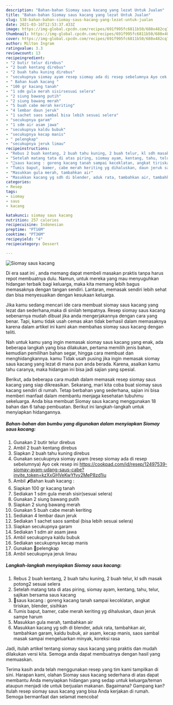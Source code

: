 ```yaml
---
description: "Bahan-bahan Siomay saus kacang yang lezat Untuk Jualan"
title: "Bahan-bahan Siomay saus kacang yang lezat Untuk Jualan"
slug: 538-bahan-bahan-siomay-saus-kacang-yang-lezat-untuk-jualan
date: 2021-03-16T12:53:37.433Z
image: https://img-global.cpcdn.com/recipes/691f995fc6811b50/680x482cq70/siomay-saus-kacang-foto-resep-utama.jpg
thumbnail: https://img-global.cpcdn.com/recipes/691f995fc6811b50/680x482cq70/siomay-saus-kacang-foto-resep-utama.jpg
cover: https://img-global.cpcdn.com/recipes/691f995fc6811b50/680x482cq70/siomay-saus-kacang-foto-resep-utama.jpg
author: Milton Ingram
ratingvalue: 3.3
reviewcount: 13
recipeingredient:
- "2 butir telur direbus"
- "2 buah kentang direbus"
- "2 buah tahu kuning direbus"
- "secukupnya siomay ayam resep siomay ada di resep sebelumnya Ayo cek resep ini httpscookpadcomidresep12497539siomayayamudangsauscabeinvite_tokenkzXxGHVeKwYfvy2MeP8zd1iu"
- " Bahan kuah kacang "
- "100 gr kacang tanah"
- "1 sdm gula merah sisirsesuai selera"
- "2 siung bawang putih"
- "2 siung bawang merah"
- "5 buah cabe merah keriting"
- "4 lembar daun jeruk"
- "1 sachet saos sambal bisa lebih sesuai selera"
- "secukupnya garam"
- "1 sdm air asam jawa"
- "secukupnya kaldu bubuk"
- "secukupnya kecap manis"
- " pelengkap"
- "secukupnya jeruk limau"
recipeinstructions:
- "Rebus 2 buah kentang, 2 buah tahu kuning, 2 buah telur, kl sdh masak potong2 sesuai selera"
- "Setelah matang tata di atas piring, siomay ayam, kentang, tahu, telur, sajikan bersama saus kacang"
- "🥫saus kacang : goreng kacang tanah sampai kecoklatan, angkat tiriskan, blender, sisihkan"
- "Tumis baput, bamer, cabe merah keriting yg dihaluskan, daun jeruk sampe harum"
- "Masukkan gula merah, tambahkan air"
- "Masukkan kacang yg sdh di blender, aduk rata, tambahkan air, tambahkan garam, kaldu bubuk, air asam, kecap manis, saos sambal masak sampai mengeluarkan minyak, koreksi rasa"
categories:
- Resep
tags:
- siomay
- saus
- kacang

katakunci: siomay saus kacang 
nutrition: 257 calories
recipecuisine: Indonesian
preptime: "PT16M"
cooktime: "PT36M"
recipeyield: "4"
recipecategory: Dessert

---
```



![Siomay saus kacang](https://img-global.cpcdn.com/recipes/691f995fc6811b50/680x482cq70/siomay-saus-kacang-foto-resep-utama.jpg)

Di era  saat ini , anda memang dapat membeli masakan praktis tanpa harus repot membuatnya dulu. Namun, untuk mereka yang mau menyuguhkan hidangan terbaik bagi keluarga, maka kita memang lebih bagus memasaknya dengan tangan sendiri. Lantaran, memasak sendiri lebih sehat dan bisa menyesuaikan dengan kesukaan keluarga.

Jika kamu sedang mencari ide cara membuat siomay saus kacang yang lezat dan sederhana,maka di sinilah tempatnya. Resep siomay saus kacang  sebenarnya mudah dibuat jika anda mengerjakannya dengan cara yang benar. Tapi, kamu tidak usah cemas akan tidak berhasil dalam memasaknya 
karena dalam artikel ini kami akan membahas siomay saus kacang dengan teliti.  



Nah untuk kamu yang ingin memasak siomay saus kacang yang enak, ada beberapa langkah yang bisa dilakukan, pertama memilih jenis bahan, kemudian pemilihan bahan segar, hingga cara membuat dan menghidangkannya. kamu Tidak usah pusing jika ingin memasak siomay saus kacang yang lezat di mana pun anda berada. Karena, asalkan kamu  tahu caranya, maka hidangan ini bisa jadi sajian yang spesial.

Berikut, ada beberapa cara mudah dalam memasak resep siomay saus kacang yang siap dikreasikan. Sekarang, mari kita coba buat siomay saus kacang sendiri di rumah. Tetap berbahan yang sederhana, sajian ini bisa memberi manfaat dalam membantu menjaga kesehatan tubuhmu sekeluarga. Anda bisa membuat Siomay saus kacang menggunakan 18 bahan dan 6 tahap pembuatan. Berikut ini langkah-langkah untuk menyiapkan hidangannya.

<!--inarticleads1-->

##### Bahan-bahan dan bumbu yang digunakan dalam menyiapkan Siomay saus kacang:

1. Gunakan 2 butir telur direbus
1. Ambil 2 buah kentang direbus
1. Siapkan 2 buah tahu kuning direbus
1. Gunakan secukupnya siomay ayam (resep siomay ada di resep sebelumnya) Ayo cek resep ini https://cookpad.com/id/resep/12497539-siomay-ayam-udang-saus-cabe?invite_token=kzXxGHVeKwYfvy2MeP8zd1iu
1. Ambil  🌶Bahan kuah kacang :
1. Siapkan 100 gr kacang tanah
1. Sediakan 1 sdm gula merah sisir(sesuai selera)
1. Gunakan 2 siung bawang putih
1. Siapkan 2 siung bawang merah
1. Gunakan 5 buah cabe merah keriting
1. Sediakan 4 lembar daun jeruk
1. Sediakan 1 sachet saos sambal (bisa lebih sesuai selera)
1. Siapkan secukupnya garam
1. Sediakan 1 sdm air asam jawa
1. Ambil secukupnya kaldu bubuk
1. Sediakan secukupnya kecap manis
1. Gunakan  🍋pelengkap
1. Ambil secukupnya jeruk limau




<!--inarticleads2-->

##### Langkah-langkah menyiapkan Siomay saus kacang:

1. Rebus 2 buah kentang, 2 buah tahu kuning, 2 buah telur, kl sdh masak potong2 sesuai selera
1. Setelah matang tata di atas piring, siomay ayam, kentang, tahu, telur, sajikan bersama saus kacang
1. 🥫saus kacang : goreng kacang tanah sampai kecoklatan, angkat tiriskan, blender, sisihkan
1. Tumis baput, bamer, cabe merah keriting yg dihaluskan, daun jeruk sampe harum
1. Masukkan gula merah, tambahkan air
1. Masukkan kacang yg sdh di blender, aduk rata, tambahkan air, tambahkan garam, kaldu bubuk, air asam, kecap manis, saos sambal masak sampai mengeluarkan minyak, koreksi rasa




Jadi, itulah artikel tentang  siomay saus kacang  yang praktis dan mudah dilakukan versi kita. Semoga anda dapat membuatnya dengan hasil yang memuaskan. 

Terima kasih anda telah menggunakan resep yang tim kami tampilkan di sini. Harapan kami, olahan  Siomay saus kacang sederhana di atas dapat membantu Anda menyiapkan hidangan yang sedap untuk keluarga/teman ataupun menjadi ide untuk berjualan makanan. Bagaimana? Gampang kan? Itulah resep siomay saus kacang yang bisa Anda kerjakan di rumah. Semoga bermanfaat dan selamat mencoba!

